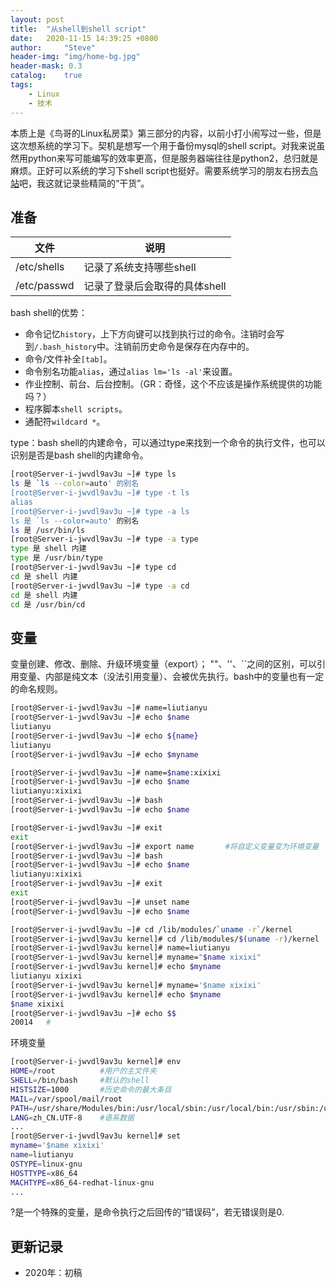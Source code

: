 ```yaml
---
layout: post
title:  "从shell到shell script"
date:   2020-11-15 14:39:25 +0800
author:     "Steve"
header-img: "img/home-bg.jpg"
header-mask: 0.3
catalog:    true
tags:
    - Linux
    - 技术
---
```


本质上是《鸟哥的Linux私房菜》第三部分的内容，以前小打小闹写过一些，但是这次想系统的学习下。契机是想写一个用于备份mysql的shell script。对我来说虽然用python来写可能编写的效率更高，但是服务器端往往是python2，总归就是麻烦。正好可以系统的学习下shell script也挺好。需要系统学习的朋友右拐去[鸟站](https://linux.vbird.org/linux_basic/centos7/0320bash.php)吧，我这就记录些精简的“干货”。

## 准备

| 文件 | 说明 
| - | - 
| /etc/shells | 记录了系统支持哪些shell
| /etc/passwd | 记录了登录后会取得的具体shell

bash shell的优势：
- 命令记忆`history`，上下方向键可以找到执行过的命令。注销时会写到`/.bash_history`中。注销前历史命令是保存在内存中的。
- 命令/文件补全`[tab]`。
- 命令别名功能`alias`，通过`alias lm='ls -al'`来设置。
- 作业控制、前台、后台控制。（GR：奇怪，这个不应该是操作系统提供的功能吗？）
- 程序脚本`shell scripts`。
- 通配符`wildcard *`。

type：bash shell的内建命令，可以通过type来找到一个命令的执行文件，也可以识别是否是bash shell的内建命令。

```bash shell
[root@Server-i-jwvdl9av3u ~]# type ls
ls 是 `ls --color=auto' 的别名
[root@Server-i-jwvdl9av3u ~]# type -t ls
alias
[root@Server-i-jwvdl9av3u ~]# type -a ls
ls 是 `ls --color=auto' 的别名
ls 是 /usr/bin/ls
[root@Server-i-jwvdl9av3u ~]# type -a type
type 是 shell 内建
type 是 /usr/bin/type
[root@Server-i-jwvdl9av3u ~]# type cd
cd 是 shell 内建
[root@Server-i-jwvdl9av3u ~]# type -a cd
cd 是 shell 内建
cd 是 /usr/bin/cd
```

## 变量

变量创建、修改、删除、升级环境变量（export）；
""、''、``之间的区别，可以引用变量、内部是纯文本（没法引用变量）、会被优先执行。bash中的变量也有一定的命名规则。

```bash shell
[root@Server-i-jwvdl9av3u ~]# name=liutianyu
[root@Server-i-jwvdl9av3u ~]# echo $name
liutianyu
[root@Server-i-jwvdl9av3u ~]# echo ${name}
liutianyu
[root@Server-i-jwvdl9av3u ~]# echo $myname

[root@Server-i-jwvdl9av3u ~]# name=$name:xixixi
[root@Server-i-jwvdl9av3u ~]# echo $name
liutianyu:xixixi
[root@Server-i-jwvdl9av3u ~]# bash
[root@Server-i-jwvdl9av3u ~]# echo $name

[root@Server-i-jwvdl9av3u ~]# exit
exit
[root@Server-i-jwvdl9av3u ~]# export name       #将自定义变量变为环境变量
[root@Server-i-jwvdl9av3u ~]# bash
[root@Server-i-jwvdl9av3u ~]# echo $name
liutianyu:xixixi
[root@Server-i-jwvdl9av3u ~]# exit
exit
[root@Server-i-jwvdl9av3u ~]# unset name
[root@Server-i-jwvdl9av3u ~]# echo $name

[root@Server-i-jwvdl9av3u ~]# cd /lib/modules/`uname -r`/kernel
[root@Server-i-jwvdl9av3u kernel]# cd /lib/modules/$(uname -r)/kernel
[root@Server-i-jwvdl9av3u kernel]# name=liutianyu
[root@Server-i-jwvdl9av3u kernel]# myname="$name xixixi"
[root@Server-i-jwvdl9av3u kernel]# echo $myname
liutianyu xixixi
[root@Server-i-jwvdl9av3u kernel]# myname='$name xixixi'
[root@Server-i-jwvdl9av3u kernel]# echo $myname
$name xixixi
[root@Server-i-jwvdl9av3u ~]# echo $$
20014   #
```

环境变量

```bash shell
[root@Server-i-jwvdl9av3u kernel]# env
HOME=/root          #用户的主文件夹
SHELL=/bin/bash     #默认的shell
HISTSIZE=1000       #历史命令的最大条目
MAIL=/var/spool/mail/root
PATH=/usr/share/Modules/bin:/usr/local/sbin:/usr/local/bin:/usr/sbin:/usr/bin:/root/bin     #执行文件的默认查找路径，使用:进行间隔
LANG=zh_CN.UTF-8    #语系数据
...
[root@Server-i-jwvdl9av3u kernel]# set
myname='$name xixixi'
name=liutianyu
OSTYPE=linux-gnu
HOSTTYPE=x86_64
MACHTYPE=x86_64-redhat-linux-gnu
...
```

?是一个特殊的变量，是命令执行之后回传的“错误码”，若无错误则是0.



## 更新记录

- 2020年：初稿